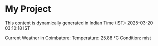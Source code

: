 # My Project

This content is dynamically generated in Indian Time (IST): 2025-03-20 03:10:18 IST


Current Weather in Coimbatore:
Temperature: 25.88 °C
Condition: mist

